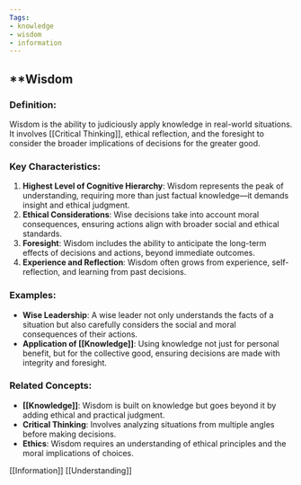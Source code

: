 ```yaml
---
Tags:
- knowledge
- wisdom
- information
---
```


## **Wisdom

### **Definition**:

Wisdom is the ability to judiciously apply knowledge in real-world situations. It involves [[Critical Thinking]], ethical reflection, and the foresight to consider the broader implications of decisions for the greater good.

### **Key Characteristics**:

1. **Highest Level of Cognitive Hierarchy**: Wisdom represents the peak of understanding, requiring more than just factual knowledge—it demands insight and ethical judgment.
2. **Ethical Considerations**: Wise decisions take into account moral consequences, ensuring actions align with broader social and ethical standards.
3. **Foresight**: Wisdom includes the ability to anticipate the long-term effects of decisions and actions, beyond immediate outcomes.
4. **Experience and Reflection**: Wisdom often grows from experience, self-reflection, and learning from past decisions.

### **Examples**:

- **Wise Leadership**: A wise leader not only understands the facts of a situation but also carefully considers the social and moral consequences of their actions.
- **Application of [[Knowledge]]**: Using knowledge not just for personal benefit, but for the collective good, ensuring decisions are made with integrity and foresight.

### **Related Concepts**:

- **[[Knowledge]]**: Wisdom is built on knowledge but goes beyond it by adding ethical and practical judgment.
- **Critical Thinking**: Involves analyzing situations from multiple angles before making decisions.
- **Ethics**: Wisdom requires an understanding of ethical principles and the moral implications of choices.

[[Information]]  [[Understanding]]
